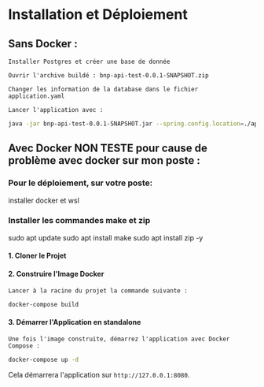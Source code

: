 # Installation et Déploiement

## Sans Docker :

```Installer Postgres et créer une base de donnée```

```Ouvrir l'archive buildé : bnp-api-test-0.0.1-SNAPSHOT.zip```

```Changer les information de la database dans le fichier application.yaml ```

```Lancer l'application avec :```
```bash
java -jar bnp-api-test-0.0.1-SNAPSHOT.jar --spring.config.location=./application.yaml
```








## Avec Docker NON TESTE pour cause de problème avec docker sur mon poste  :
### Pour le déploiement, sur votre poste:
installer docker et wsl
### Installer les commandes make et zip
sudo apt update
sudo apt install make
sudo apt install zip -y

#### 1. Cloner le Projet
#### 2. Construire l'Image Docker
```Lancer à la racine du projet la commande suivante :```

```bash
docker-compose build
```

#### 3. Démarrer l'Application en standalone
```Une fois l'image construite, démarrez l'application avec Docker Compose :```
```bash
docker-compose up -d
```
Cela démarrera l'application sur `http://127.0.0.1:8080`.